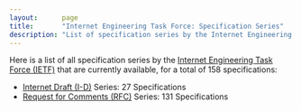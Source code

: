 ```yaml
---
layout:      page
title:       "Internet Engineering Task Force: Specification Series"
description: "List of specification series by the Internet Engineering Task Force (IETF/)"
---
```


Here is a list of all specification series by the [Internet Engineering Task Force (IETF)](http://www.ietf.org/) that are currently available, for a total of 158 specifications:

  * [Internet Draft (I-D)](I-D/) Series: 27 Specifications
  * [Request for Comments (RFC)](RFC/) Series: 131 Specifications
